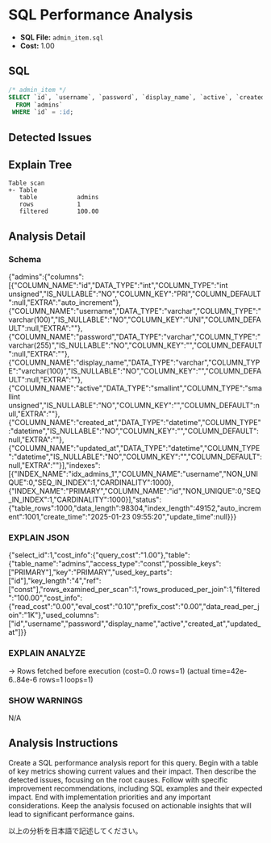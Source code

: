 # SQL Performance Analysis
- **SQL File:** `admin_item.sql`
- **Cost:** 1.00

## SQL
```sql
/* admin_item */
SELECT `id`, `username`, `password`, `display_name`, `active`, `created_at`, `updated_at`
  FROM `admins`
 WHERE `id` = :id;

```

## Detected Issues


## Explain Tree
```
Table scan
+- Table
   table           admins
   rows            1
   filtered        100.00
```
## Analysis Detail

### Schema
{"admins":{"columns":[{"COLUMN_NAME":"id","DATA_TYPE":"int","COLUMN_TYPE":"int unsigned","IS_NULLABLE":"NO","COLUMN_KEY":"PRI","COLUMN_DEFAULT":null,"EXTRA":"auto_increment"},{"COLUMN_NAME":"username","DATA_TYPE":"varchar","COLUMN_TYPE":"varchar(100)","IS_NULLABLE":"NO","COLUMN_KEY":"UNI","COLUMN_DEFAULT":null,"EXTRA":""},{"COLUMN_NAME":"password","DATA_TYPE":"varchar","COLUMN_TYPE":"varchar(255)","IS_NULLABLE":"NO","COLUMN_KEY":"","COLUMN_DEFAULT":null,"EXTRA":""},{"COLUMN_NAME":"display_name","DATA_TYPE":"varchar","COLUMN_TYPE":"varchar(100)","IS_NULLABLE":"NO","COLUMN_KEY":"","COLUMN_DEFAULT":null,"EXTRA":""},{"COLUMN_NAME":"active","DATA_TYPE":"smallint","COLUMN_TYPE":"smallint unsigned","IS_NULLABLE":"NO","COLUMN_KEY":"","COLUMN_DEFAULT":null,"EXTRA":""},{"COLUMN_NAME":"created_at","DATA_TYPE":"datetime","COLUMN_TYPE":"datetime","IS_NULLABLE":"NO","COLUMN_KEY":"","COLUMN_DEFAULT":null,"EXTRA":""},{"COLUMN_NAME":"updated_at","DATA_TYPE":"datetime","COLUMN_TYPE":"datetime","IS_NULLABLE":"NO","COLUMN_KEY":"","COLUMN_DEFAULT":null,"EXTRA":""}],"indexes":[{"INDEX_NAME":"idx_admins_1","COLUMN_NAME":"username","NON_UNIQUE":0,"SEQ_IN_INDEX":1,"CARDINALITY":1000},{"INDEX_NAME":"PRIMARY","COLUMN_NAME":"id","NON_UNIQUE":0,"SEQ_IN_INDEX":1,"CARDINALITY":1000}],"status":{"table_rows":1000,"data_length":98304,"index_length":49152,"auto_increment":1001,"create_time":"2025-01-23 09:55:20","update_time":null}}}

### EXPLAIN JSON
{"select_id":1,"cost_info":{"query_cost":"1.00"},"table":{"table_name":"admins","access_type":"const","possible_keys":["PRIMARY"],"key":"PRIMARY","used_key_parts":["id"],"key_length":"4","ref":["const"],"rows_examined_per_scan":1,"rows_produced_per_join":1,"filtered":"100.00","cost_info":{"read_cost":"0.00","eval_cost":"0.10","prefix_cost":"0.00","data_read_per_join":"1K"},"used_columns":["id","username","password","display_name","active","created_at","updated_at"]}}

### EXPLAIN ANALYZE
-> Rows fetched before execution  (cost=0..0 rows=1) (actual time=42e-6..84e-6 rows=1 loops=1)

### SHOW WARNINGS
N/A

## Analysis Instructions
Create a SQL performance analysis report for this query. Begin with a table of key metrics showing current values and their impact. Then describe the detected issues, focusing on the root causes. Follow with specific improvement recommendations, including SQL examples and their expected impact. End with implementation priorities and any important considerations. Keep the analysis focused on actionable insights that will lead to significant performance gains.


以上の分析を日本語で記述してください。